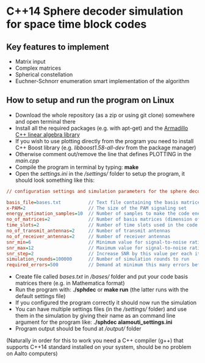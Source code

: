 C++14 Sphere decoder simulation for space time block codes
==========================================================

Key features to implement
-------------------------
- Matrix input
- Complex matrices
- Spherical constellation
- Euchner-Schnorr enumeration smart implementation of the algorithm

How to setup and run the program on Linux
-----------------------------------------
- Download the whole repository (as a zip or using git clone) somewhere and open terminal there
- Install all the required packages (e.g. with apt-get) and the [Armadillo C++ linear algebra library](http://arma.sourceforge.net/download.html)
- If you wish to use plotting directly from the program you need to install C++ Boost library (e.g. *libboost1.58-all-dev* from the package manager)
- Otherwise comment out/remove the line that defines PLOTTING in the *main.cpp*
- Compile the program in terminal by typing: **make**
- Open the *settings.ini* in the */settings/* folder to setup the program, it should look something like this:

```ini
// configuration settings and simulation parameters for the sphere decoder program //

basis_file=bases.txt          // Text file containing the basis matrices
x-PAM=2                       // The size of the PAM signaling set
energy_estimation_samples=10  // Number of samples to make the code energy estimation (-1 = sample all)
no_of_matrices=2              // Number of basis matrices (dimension of the data vectors)
time_slots=2                  // Number of time slots used in the code
no_of_transmit_antennas=2     // Number of transmit antennas
no_of_receiver_antennas=2     // Number of receiver antennas
snr_min=6                     // Minimum value for signal-to-noise ratio
snr_max=12                    // Maximum value for signal-to-noise ratio
snr_step=2                    // Increase SNR by this value per each iteration
simulation_rounds=100000      // Number of simulation rounds to run
required_errors=500           // Demand at minimum this many errors before the simulation ends
```

- Create file called *bases.txt* in */bases/* folder and put your code basis matrices there (e.g. in Mathematica format)
- Run the program with: **./sphdec** or **make run** (the latter runs with the default settings file)
- If you configured the program correctly it should now run the simulation
- You can have multiple settings files (in the */settings/* folder) and use them in the simulation by giving their name as an command line argument for the program like: **./sphdec alamouti_settings.ini**
- Program output should be found at */output/* folder

(Naturally in order for this to work you need a C++ compiler (g++) that supports C++14 standard installed on your system, should be no problem on Aalto computers)